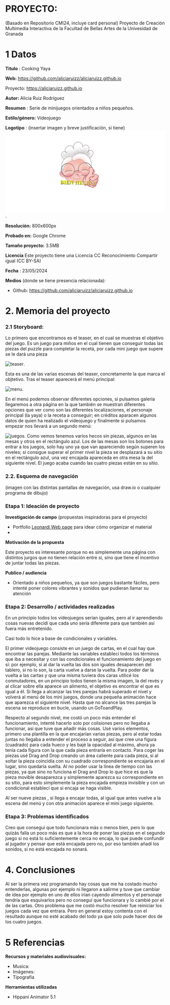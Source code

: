# PROYECTO: 

(Basado en Repositorio CMI24, incluye card personal)
Proyecto de Creación Multimedia Interactiva de la  Facultad de Bellas Artes de la Univesidad de Granada



# 1 Datos 



**Titulo** : Cooking Yaya

**Web:**   https://github.com/aliciaruizz/aliciaruizz.github.io

Proyecto: https://aliciaruizz.github.io


**Autor:**  Alicia Ruiz Rodríguez

**Resumen** : Serie de minijuegos orientados a niños pequeños.

**Estilo/género:**  Videojuego 

**Logotipo** : (insertar imagen y breve justificación, si  tiene) 
![logo](https://github.com/aliciaruizz/CMI24/blob/main/cara1.png).


**Resolución:** 800x600px 

**Probado en:**    Google Chrome 

**Tamaño proyecto:** 3.5MB 

**Licencia** Este proyecto tiene una Licencia CC Reconocimiento Compartir igual (CC BY-SA)

**Fecha** : 23/05/2024

**Medios** (donde se tiene presencia relacionada):

- Github: https://github.com/aliciaruizz/aliciaruizz.github.io





# 2. Memoria del proyecto 

### 2.1 Storyboard: 

Lo primero que encontramos es el teaser, en el cual se muestras el objetivo del juego. Es un juego para miños en el cual tienen que conseguir todas las piezas del puzzle para completar la receta, por cada mini juego que supere se le dará una pieza

![teaser](https://github.com/aliciaruizz/aliciaruizz.github.io/blob/main/teaser.png).

Esta es una de las varias escenas del teaser, concretamente la que marca el objtetivo. Tras el teaser aparecerá el menú principal:

![menu](https://github.com/aliciaruizz/aliciaruizz.github.io/blob/main/menu.png).

En el menú podemos observar diferentes opciones, si pulsamos galería llegaremos a otra página en la que también se muestran diferentes opciones que ver como son las diferentes localizaciones, el personaje principal (la yaya) o la receta a conseguir; en créditos aparacen algunos datos de quien ha realizado el videojuego y finalmente si pulsamos empezar nos llevará a un segundo menú:

![juegos](https://github.com/aliciaruizz/aliciaruizz.github.io/blob/main/juegos.png).
Como vemos tenemos varios hecos sin piezas, algunos en las mesas y otros en el rectángulo azul.
Los de las mesas son los botones para entrar a los juegos, solo hay uno ya que van apareciendo según superen los niveles; si consigue superar el primer nivel la pieza se desplazará a su sitio en el rectángulo azul, una vez encajada apareceda en otra mesa la del siguiente nivel.
El juego acaba cuando las cuatro piezas están en su sitio.


### 2.2. Esquema de navegación 



(imagen con las distintas pantallas de navegación, usa draw.io o cualquier programa de dibujo)











### Etapa 1: Ideación de proyecto

**Investigación de campo** (propuestas inspiradoras para el proyecto)

- Portfolio [Leonardi Web page](http://www.rleonardi.com/interactive-resume/) para idear cómo organizar el material
- 



**Motivación de la propuesta** 

Este  proyecto es interesante porque no es simplemente una página con distintos jurgos que no tienen relación entre sí, sino que tiene el incentivo de juntar todas las piezas.



**Publico / audiencia**

- Orientado a niños pequeños, ya que son juegos bastante fáciles, pero intenté poner colores vibrantes y sonidos que pudieran llamar su atención





### Etapa 2: Desarrollo / actividades realizadas

En un principio todos los videojuegos serían iguales, pero al ir aprendiendo cosas nuevas decidí que cada uno sería diferente para que también así fuera más entretenido.

Casi todo lo hice a base de condicionales y variables.

El primer videojuego consiste en un juego de cartas, en el cual hay que encontrar las parejas.
Mediante las variables establecí todos los términos que iba a necesitar y con las condicionales el funcionamiento del juego en sí: por ejemplo, si al dar la vuelta las dos son iguales desaparecen del tablero, si no lo son, la carta vuelve a darse la vuelta.
Para poder dar la vuelta a las cartas y que una misma tuviera dos caras utilicé los conmutadores, en un principio todos tienen la misma imagen, la del revés y al clicar sobre ella aparece un alimento, el objetivo es encontrar el que es igual a él.
Si llega a alcanzar las tres parejas habrá superado el nivel y volverá al menú de los mini juegos, donde una pequeña animación hace que aparezca el siguiente nivel.
Hasta que no alcance las tres parejas la escena se reproduce en bucle, usando un GoToandPlay.

Respecto al segundo nivel, me costó un poco más entender el funcionamiento, intenté hacerlo solo por colisiones pero no llegaba a funcionar, así que tuve que añadir más cosas.
Usé varios elementos, primero una plantilla en la que encajarían varias piezas, pero al estar todas juntas no llegaba a entender el proceso a seguir, así que cree una figura (cuadrado) para cada hueco y les bajé la opacidad al máximo, ahora ya tenía cada figura con la que cada pieza entraría en contacto.
Para coger las piezas usé Drag and Drop creando un área caliente para cada pieza, si al soltar la pieza coincidía con su cuadrado correspondiente se encajaría en el lugar, sino quedaría suelta. 
Al no poder usar la línea de tiempo con las piezas, ya que sino no funciona el Drag and Drop lo que hice es que la pieza movible desaparezca y simplemente aparezca su correspondiente en su sitio, para esto simplemente la pieza encajada empieza invisible y con un condicional establecí que si encaja se haga visible.

Al ser nueve piezas , si llega a encajar todas, al igual que antes vuelve a la escena del menú y con otra animación aparece el mini juego siguiente.



### Etapa 3: Problemas identificados

Creo que conseguí que todo funcionara más o menos bien, pero lo que quizás falla un poco más es que a la hora de poner las piezas en el segundo juego si no está lo suficientemente cerca no encaja, lo que puede confundir al jugador y pensar que está encajada pero no, por eso también añadí los sonidos, si no está encajada no sonará.



# 4. Conclusiones 

Al ser la primera vez programando hay cosas que me ha costado mucho entenderlas, algunas por ejemplo ni llegaron a salirme y tuve que cambiar de idea por ejemplo en uno de ellos irían cayendo alimentos y el personaje tendría que esquivarlos pero no conseguí que funcionara y lo cambié por el de las cartas. Otro problema que me costó mucho resolver fue reiniciar los juegos cada vez que entrara. Pero en general estoy contenta con el resultado aunque no esté acabado del todo ya que solo pude hacer dos de los cuatro juegos.







# 5 Referencias 


**Recursos y materiales audiovisuales:**

* Musica:  
* Imágenes:  
* Tipografía

**Herramientas utilizadas**

- Hippani Animator 5.1




